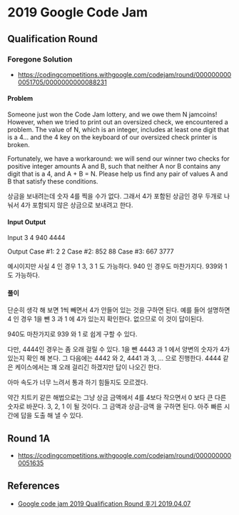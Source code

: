 # 2019 Google Code Jam

## Qualification Round
### Foregone Solution
* https://codingcompetitions.withgoogle.com/codejam/round/0000000000051705/0000000000088231

#### Problem
Someone just won the Code Jam lottery, and we owe them N jamcoins! However, when we tried to print out an oversized check, we encountered a problem. The value of N, which is an integer, includes at least one digit that is a 4... and the 4 key on the keyboard of our oversized check printer is broken.

Fortunately, we have a workaround: we will send our winner two checks for positive integer amounts A and B, such that neither A nor B contains any digit that is a 4, and A + B = N. Please help us find any pair of values A and B that satisfy these conditions.

상금을 보내려는데 숫자 4를 찍을 수가 없다. 그래서 4가 포함된 상금인 경우 두개로 나눠서 4가 포함되지 않은 상금으로 보내려고 한다.

#### Input Output

Input
3
4
940
4444

Output
Case #1: 2 2
Case #2: 852 88
Case #3: 667 3777

예시이지만 사실 4 인 경우 1 3, 3 1 도 가능하다. 940 인 경우도 마찬가지다. 939와 1도 가능하다.

#### 풀이
단순히 생각 해 보면 1씩 빼면서 4가 안들어 있는 것을 구하면 된다. 예를 들어 설명하면 4 인 경우 1을 뺀 3 과 1 에 4가 있는지 확인한다. 없으므로 이 것이 답이된다.

940도 마찬가지로 939 와 1 로 쉽게 구할 수 있다.

다만, 4444인 경우는 좀 오래 걸릴 수 있다. 1을 뺀 4443 과 1 에서 양변의 숫자가 4가 있는지 확인 해 본다. 그 다음에는 4442 와 2, 4441 과 3, ... 으로 진행한다. 4444 같은 케이스에서는 꽤 오래 걸리긴 하겠지만 답이 나오긴 한다.

아마 속도가 너무 느려서 통과 하기 힘들지도 모르겠다.

약간 치트키 같은 해법으로는 그냥 상금 금액에서 4를 4보다 작으면서 0 보다 큰 다른 숫자로 바꾼다. 3, 2, 1 이 될 것이다. 그 금액과 상금-금액 을 구하면 된다. 아주 빠른 시간에 답을 도출 해 낼 수 있다.


## Round 1A
  * https://codingcompetitions.withgoogle.com/codejam/round/0000000000051635


## References
* [Google code jam 2019 Qualification Round 후기 2019.04.07](https://eine.tistory.com/entry/Google-code-jam-2019-Qualification-Round-%ED%9B%84%EA%B8%B0)